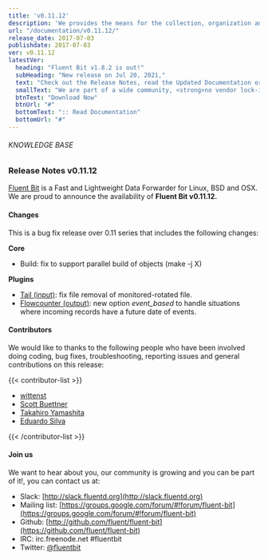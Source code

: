 ```yaml
---
title: 'v0.11.12'
description: 'We provides the means for the collection, organization and computerized retrieval of knowledgeand Lightweight Data Forwarder for Linux, BSD and OSX. We are proud to announce the availability of Fluent Bit v0.11.0.'
url: "/documentation/v0.11.12/"
release_date: 2017-07-03
publishdate: 2017-07-03
ver: v0.11.12
latestVer:
  heading: "Fluent Bit v1.8.2 is out!"
  subHeading: "New release on Jul 20, 2021,"
  text: "Check out the Release Notes, read the Updated Documentation or jump directly to the Downloads Section."
  smallText: "We are part of a wide community, <strong>no vendor lock-in.</strong>"
  btnText: "Download Now"
  btnUrl: "#"
  bottomText: ":: Read Documentation"
  bottomUrl: "#"
---
```



###### KNOWLEDGE BASE

### Release Notes v0.11.12

[Fluent Bit](https://fluentbit.io/) is a Fast and Lightweight Data Forwarder for Linux, BSD and OSX. We are proud to announce the availability of **Fluent Bit v0.11.12.**

#### Changes

This is a bug fix release over 0.11 series that includes the following changes:

**Core**

* Build: fix to support parallel build of objects (make -j X)

**Plugins**

* [Tail (input)](https://fluentbit.io/documentation/0.11/input/tail.html): fix file removal of monitored-rotated file.
* [Flowcounter (output)](https://fluentbit.io/documentation/0.11/output/flowcounter.html): new option _event_based_ to handle situations where incoming records have a future date of events.

#### Contributors

We would like to thanks to the following people who have been involved doing coding, bug fixes, troubleshooting, reporting issues and general contributions on this release:

{{< contributor-list >}}

* [wittenst](https://github.com/wittenst)
* [Scott Buettner](https://github.com/scottbuettner)
* [Takahiro Yamashita](https://github.com/nokute78)
* [Eduardo Silva](https://github.com/edsiper)

{{< /contributor-list >}}

#### Join us

We want to hear about you, our community is growing and you can be part of it!, you can contact us at:

* Slack: [http://slack.fluentd.org](http://slack.fluentd.org)
* Mailing list: [https://groups.google.com/forum/#!forum/fluent-bit](https://groups.google.com/forum/#!forum/fluent-bit)
* Github: [http://github.com/fluent/fluent-bit](https://github.com/fluent/fluent-bit)
* IRC: irc.freenode.net #fluentbit
* Twitter: [@fluentbit](https://twitter.com/fluentbit)